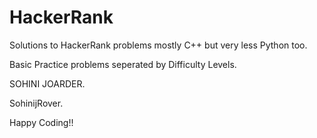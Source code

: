 # HackerRank

Solutions to HackerRank problems mostly C++ but very less Python too.

Basic Practice problems seperated by Difficulty Levels.

SOHINI JOARDER.

SohinijRover.

Happy Coding!!
